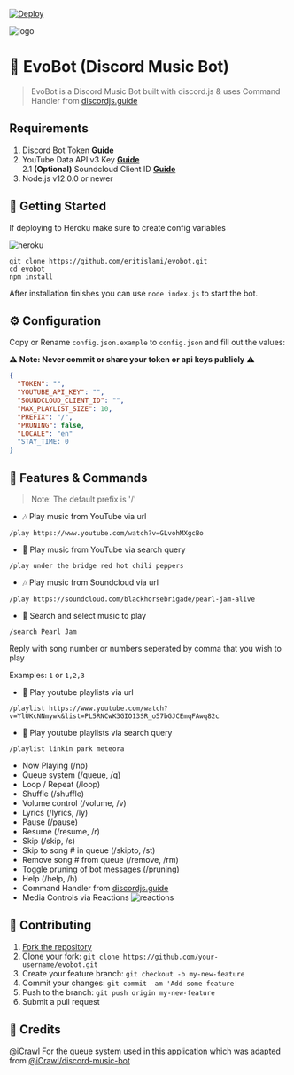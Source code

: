 [![Deploy](https://www.herokucdn.com/deploy/button.svg)](https://heroku.com/deploy?template=https://github.com/eritislami/evobot)

![logo](https://repository-images.githubusercontent.com/186841818/8aa95700-7730-11e9-84be-e80f28520325)

# 🤖 EvoBot (Discord Music Bot)
> EvoBot is a Discord Music Bot built with discord.js & uses Command Handler from [discordjs.guide](https://discordjs.guide)

## Requirements

1. Discord Bot Token **[Guide](https://discordjs.guide/preparations/setting-up-a-bot-application.html#creating-your-bot)**
2. YouTube Data API v3 Key **[Guide](https://developers.google.com/youtube/v3/getting-started)**  
2.1 **(Optional)** Soundcloud Client ID **[Guide](https://github.com/zackradisic/node-soundcloud-downloader#client-id)**
3. Node.js v12.0.0 or newer

## 🚀 Getting Started

If deploying to Heroku make sure to create config variables

![heroku](https://i.imgur.com/iaoUePg.png?1)

```
git clone https://github.com/eritislami/evobot.git
cd evobot
npm install
```

After installation finishes you can use `node index.js` to start the bot.

## ⚙️ Configuration

Copy or Rename `config.json.example` to `config.json` and fill out the values:

⚠️ **Note: Never commit or share your token or api keys publicly** ⚠️

```json
{
  "TOKEN": "",
  "YOUTUBE_API_KEY": "",
  "SOUNDCLOUD_CLIENT_ID": "",
  "MAX_PLAYLIST_SIZE": 10,
  "PREFIX": "/",
  "PRUNING": false,
  "LOCALE": "en"
  "STAY_TIME: 0
}
```

## 📝 Features & Commands

> Note: The default prefix is '/'

* 🎶 Play music from YouTube via url

`/play https://www.youtube.com/watch?v=GLvohMXgcBo`

* 🔎 Play music from YouTube via search query

`/play under the bridge red hot chili peppers`

* 🎶 Play music from Soundcloud via url

`/play https://soundcloud.com/blackhorsebrigade/pearl-jam-alive`

* 🔎 Search and select music to play

`/search Pearl Jam`

Reply with song number or numbers seperated by comma that you wish to play

Examples: `1` or `1,2,3`

* 📃 Play youtube playlists via url

`/playlist https://www.youtube.com/watch?v=YlUKcNNmywk&list=PL5RNCwK3GIO13SR_o57bGJCEmqFAwq82c`

* 🔎 Play youtube playlists via search query

`/playlist linkin park meteora`
* Now Playing (/np)
* Queue system (/queue, /q)
* Loop / Repeat (/loop)
* Shuffle (/shuffle)
* Volume control (/volume, /v)
* Lyrics (/lyrics, /ly)
* Pause (/pause)
* Resume (/resume, /r)
* Skip (/skip, /s)
* Skip to song # in queue (/skipto, /st)
* Remove song # from queue (/remove, /rm)
* Toggle pruning of bot messages (/pruning)
* Help (/help, /h)
* Command Handler from [discordjs.guide](https://discordjs.guide/)
* Media Controls via Reactions
![reactions](https://i.imgur.com/j7CevsH.png)

## 🤝 Contributing

1. [Fork the repository](https://github.com/eritislami/evobot/fork)
2. Clone your fork: `git clone https://github.com/your-username/evobot.git`
3. Create your feature branch: `git checkout -b my-new-feature`
4. Commit your changes: `git commit -am 'Add some feature'`
5. Push to the branch: `git push origin my-new-feature`
6. Submit a pull request

## 📝 Credits

[@iCrawl](https://github.com/iCrawl) For the queue system used in this application which was adapted from [@iCrawl/discord-music-bot](https://github.com/iCrawl/discord-music-bot)